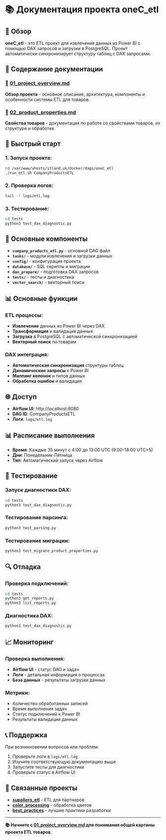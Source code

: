 # 📚 Документация проекта oneC_etl

## 🎯 Обзор

**oneC_etl** - это ETL проект для извлечения данных из Power BI с помощью DAX запросов и загрузки в PostgreSQL. Проект автоматически синхронизирует структуру таблиц с DAX запросами.

## 📖 Содержание документации

### 🚀 [01_project_overview.md](01_project_overview.md)
**Обзор проекта** - основное описание, архитектура, компоненты и особенности системы ETL для товаров.

### 🎨 [02_product_properties.md](02_product_properties.md)
**Свойства товаров** - документация по работе со свойствами товаров, их структуре и обработке.

## 🚀 Быстрый старт

### 1. Запуск проекта:
```bash
cd /var/www/vhosts/itland.uk/docker/dags/oneC_etl
./run_etl.sh CompanyProductsETL
```

### 2. Проверка логов:
```bash
tail -f logs/etl.log
```

### 3. Тестирование:
```bash
cd tests
python3 test_dax_diagnostic.py
```

## 🔧 Основные компоненты

- **`company_products_etl.py`** - основной DAG файл
- **`tasks/`** - модули извлечения и загрузки данных
- **`config/`** - конфигурация проекта
- **`database/`** - SQL скрипты и миграции
- **`dax_prepare/`** - подготовка DAX запросов
- **`tests/`** - тесты и диагностика
- **`vector_search/`** - векторный поиск

## 📊 Основные функции

### ETL процессы:
- **Извлечение** данных из Power BI через DAX
- **Трансформация** и валидация данных
- **Загрузка** в PostgreSQL с автоматической синхронизацией
- **Векторный поиск** по товарам

### DAX интеграция:
- **Автоматическая синхронизация** структуры таблиц
- **Динамические запросы** к Power BI
- **Маппинг колонок** и типов данных
- **Обработка ошибок** и валидация

## 🌐 Доступ

- **Airflow UI**: http://localhost:8080
- **DAG ID**: CompanyProductsETL
- **Логи**: `logs/etl.log`

## 📊 Расписание выполнения

- **Время**: Каждые 35 минут с 4:00 до 13:00 UTC (9:00-18:00 UTC+5)
- **Дни**: Понедельник-Пятница
- **Тип**: Автоматический запуск через Airflow

## 🧪 Тестирование

### Запуск диагностики DAX:
```bash
cd tests
python3 test_dax_diagnostic.py
```

### Тестирование парсинга:
```bash
python3 test_parsing.py
```

### Тестирование миграции:
```bash
python3 test_migrate_product_properties.py
```

## 🔍 Отладка

### Проверка подключений:
```bash
cd tests
python3 get_reports.py
python3 list_reports.py
```

### Диагностика DAX:
```bash
python3 test_dax_diagnostic.py
```

## 📈 Мониторинг

### Проверка выполнения:
- **Airflow UI** - статус DAG и задач
- **Логи** - детальная информация о процессах
- **База данных** - результаты загрузки данных

### Метрики:
- Количество обработанных записей
- Время выполнения задач
- Статус подключений к Power BI
- Результаты валидации данных

## 📞 Поддержка

При возникновении вопросов или проблем:
1. Проверьте логи в `logs/etl.log`
2. Изучите соответствующую документацию выше
3. Запустите тесты для диагностики
4. Проверьте статус в Airflow UI

## 🔗 Связанные проекты

- **[suppliers_etl](../suppliers_etl/docs/README.md)** - ETL для партнеров
- **[color_processing](../color_processing/docs/README.md)** - обработка цветов
- **[best_practices](../../best_practices/README.md)** - лучшие практики разработки

---

**📚 Начните с [01_project_overview.md](01_project_overview.md) для понимания общей картины проекта ETL товаров.**
